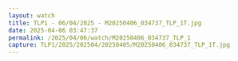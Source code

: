 ```yaml
---
layout: watch
title: TLP1 - 06/04/2025 - M20250406_034737_TLP_1T.jpg
date: 2025-04-06 03:47:37
permalink: /2025/04/06/watch/M20250406_034737_TLP_1
capture: TLP1/2025/202504/20250405/M20250406_034737_TLP_1T.jpg
---
```

